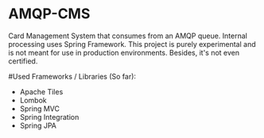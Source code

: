 AMQP-CMS
========

Card Management System that consumes from an AMQP queue. Internal processing uses Spring Framework. This project is purely experimental and is not meant for use in production environments. Besides, it's not even certified.

#Used Frameworks / Libraries (So far):
- Apache Tiles
- Lombok
- Spring MVC
- Spring Integration
- Spring JPA